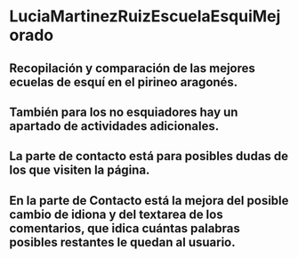 # LuciaMartinezRuizEscuelaEsquiMejorado
## Recopilación y comparación de las mejores ecuelas de esquí en el pirineo aragonés. 
## También para los no esquiadores hay un apartado de actividades adicionales.
## La parte de contacto está para posibles dudas de los que visiten la página.
## En la parte de Contacto está la mejora del posible cambio de idiona y del textarea de los comentarios, que idica cuántas palabras posibles restantes le quedan al usuario.